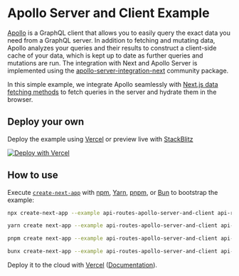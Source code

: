 # Apollo Server and Client Example

[Apollo](https://www.apollographql.com/client/) is a GraphQL client that allows you to easily query the exact data you need from a GraphQL server. In addition to fetching and mutating data, Apollo analyzes your queries and their results to construct a client-side cache of your data, which is kept up to date as further queries and mutations are run. The integration with Next and Apollo Server is implemented using the [apollo-server-integration-next](https://github.com/apollo-server-integrations/apollo-server-integration-next) community package.

In this simple example, we integrate Apollo seamlessly with [Next.js data fetching methods](https://nextjs.org/docs/basic-features/data-fetching) to fetch queries in the server and hydrate them in the browser.

## Deploy your own

Deploy the example using [Vercel](https://vercel.com?utm_source=github&utm_medium=readme&utm_campaign=next-example) or preview live with [StackBlitz](https://stackblitz.com/github/vercel/next.js/tree/canary/examples/api-routes-apollo-server-and-client)

[![Deploy with Vercel](https://vercel.com/button)](https://vercel.com/new/clone?repository-url=https://github.com/vercel/next.js/tree/canary/examples/api-routes-apollo-server-and-client&project-name=api-routes-apollo-server-and-client&repository-name=api-routes-apollo-server-and-client)

## How to use

Execute [`create-next-app`](https://github.com/vercel/next.js/tree/canary/packages/create-next-app) with [npm](https://docs.npmjs.com/cli/init), [Yarn](https://yarnpkg.com/lang/en/docs/cli/create/), [pnpm](https://pnpm.io), or [Bun](https://bun.sh/docs/cli/bunx) to bootstrap the example:

```bash
npx create-next-app --example api-routes-apollo-server-and-client api-routes-apollo-server-and-client-app
```

```bash
yarn create next-app --example api-routes-apollo-server-and-client api-routes-apollo-server-and-client-app
```

```bash
pnpm create next-app --example api-routes-apollo-server-and-client api-routes-apollo-server-and-client-app
```

```bash
bunx create-next-app --example api-routes-apollo-server-and-client api-routes-apollo-server-and-client-app
```

Deploy it to the cloud with [Vercel](https://vercel.com/new?utm_source=github&utm_medium=readme&utm_campaign=next-example) ([Documentation](https://nextjs.org/docs/deployment)).

